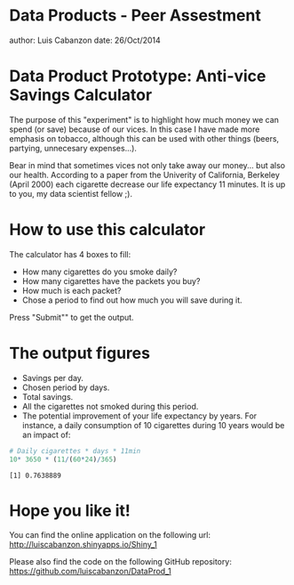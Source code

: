 Data Products - Peer Assestment
========================================================
author: Luis Cabanzon
date: 26/Oct/2014

Data Product Prototype: Anti-vice Savings Calculator
========================================================

The purpose of this "experiment" is to highlight how much money we can spend (or save) because of our vices.
In this case I have made more emphasis on tobacco, although this can be used with other things (beers, partying, unnecesary expenses...).

Bear in mind that sometimes vices not only take away our money... but also our health. According to a paper from the Univerity of California, Berkeley (April 2000) each cigarette decrease our life expectancy 11 minutes. It is up to you, my data scientist fellow ;).


How to use this calculator
========================================================
The calculator has 4 boxes to fill:

- How many cigarettes do you smoke daily?
- How many cigarettes have the packets you buy?
- How much is each packet?
- Chose a period to find out how much you will save during it.

Press "Submit"" to get the output.

The output figures
========================================================
- Savings per day.
- Chosen period by days.
- Total savings.
- All the cigarettes not smoked during this period.
- The potential improvement of your life expectancy by years. For instance, a daily consumption of 10 cigarettes during 10 years would be an impact of:

```r
# Daily cigarettes * days * 11min
10* 3650 * (11/(60*24)/365)
```

```
[1] 0.7638889
```

Hope you like it!
========================================================

You can find the online application on the following url:
http://luiscabanzon.shinyapps.io/Shiny_1

Please also find the code on the following GitHub repository:
https://github.com/luiscabanzon/DataProd_1

